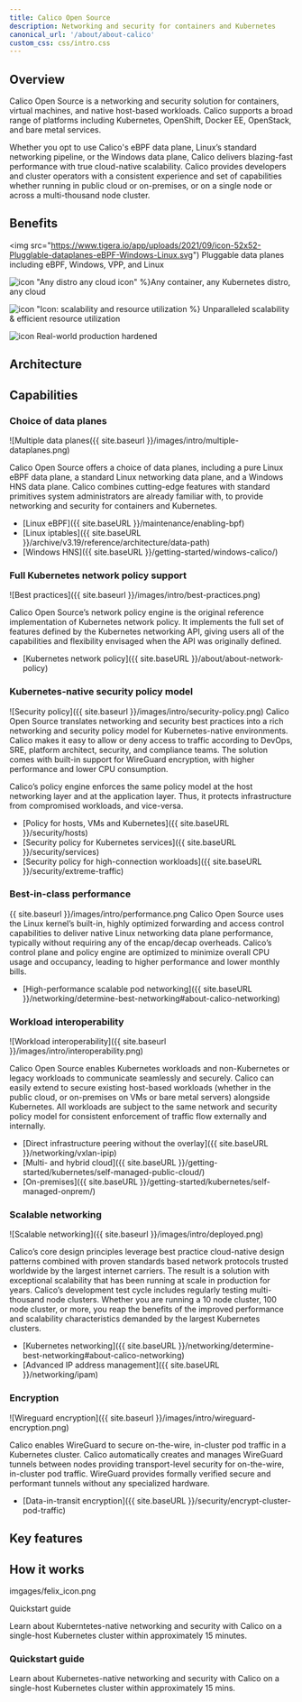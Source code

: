```yaml
---
title: Calico Open Source
description: Networking and security for containers and Kubernetes
canonical_url: '/about/about-calico'
custom_css: css/intro.css
---
```


## Overview

Calico Open Source is a networking and security solution for containers, virtual machines, and native host-based workloads.
Calico supports a broad range of platforms including Kubernetes, OpenShift, Docker EE, OpenStack, and bare metal services.

Whether you opt to use Calico's eBPF data plane, Linux’s standard networking pipeline, or the Windows data plane, Calico delivers blazing-fast performance with true cloud-native scalability.
Calico provides developers and cluster operators with a consistent experience and set of capabilities whether running in public cloud or on-premises, or on a single node or across a multi-thousand node cluster.

## Benefits
<img src="https://www.tigera.io/app/uploads/2021/09/icon-52x52-Plugglable-dataplanes-eBPF-Windows-Linux.svg") Pluggable data planes including eBPF, Windows, VPP, and Linux

![icon](https://www.tigera.io/app/uploads/2021/09/icon-52x52-Any-kubernetes-distro-any-cloud.svg) "Any distro any cloud icon" %}Any container, any Kubernetes distro, any cloud

![icon](https://www.tigera.io/app/uploads/2021/09/icon-52x52-Unparallel-scalability-efficient-resource-utilization.svg) "Icon: scalability and resource utilization %} Unparalleled scalability & efficient resource utilization

![icon](https://www.tigera.io/app/uploads/2021/09/icon-52x52-Real-world-production-hardened.svg) Real-world production hardened
## Architecture
<!---
![A diagram of a Kubernetes cluster that shows where the Calico container network interface fits within the architechture %}
--->
## Capabilities

### Choice of data planes

![Multiple data planes({{ site.baseurl }}/images/intro/multiple-dataplanes.png)

Calico Open Source offers a choice of data planes, including a pure Linux eBPF data plane, a standard Linux networking data plane, and a Windows HNS data plane.
Calico combines cutting-edge features with standard primitives system administrators are already familiar with, to provide networking and security for containers and Kubernetes.

- [Linux eBPF]({{ site.baseURL }}/maintenance/enabling-bpf)
- [Linux iptables]({{ site.baseURL }}/archive/v3.19/reference/architecture/data-path)
- [Windows HNS]({{ site.baseURL }}/getting-started/windows-calico/)

### Full Kubernetes network policy support

![Best practices]({{ site.baseurl }}/images/intro/best-practices.png)

Calico Open Source’s network policy engine is the original reference implementation of Kubernetes network policy.
It implements the full set of features defined by the Kubernetes networking API, giving users all of the capabilities and flexibility envisaged when the API was originally defined.

- [Kubernetes network policy]({{ site.baseURL }}/about/about-network-policy)

### Kubernetes-native security policy model
![Security policy]({{ site.baseurl }}/images/intro/security-policy.png)
Calico Open Source translates networking and security best practices into a rich networking and security policy model for Kubernetes-native environments.
Calico makes it easy to allow or deny access to traffic according to DevOps, SRE, platform architect, security, and compliance teams.
The solution comes with built-in support for WireGuard encryption, with higher performance and lower CPU consumption.

Calico’s policy engine enforces the same policy model at the host networking layer and at the application layer.
Thus, it protects infrastructure from compromised workloads, and vice-versa.

- [Policy for hosts, VMs and Kubernetes]({{ site.baseURL }}/security/hosts)
- [Security policy for Kubernetes services]({{ site.baseURL }}/security/services)
- [Security policy for high-connection workloads]({{ site.baseURL }}/security/extreme-traffic)
### Best-in-class performance
{{ site.baseurl }}/images/intro/performance.png
Calico Open Source uses the Linux kernel’s built-in, highly optimized forwarding and access control capabilities to deliver native Linux networking data plane performance, typically without requiring any of the encap/decap overheads.
Calico’s control plane and policy engine are optimized to minimize overall CPU usage and occupancy, leading to higher performance and lower monthly bills.

- [High-performance scalable pod networking]({{ site.baseURL }}/networking/determine-best-networking#about-calico-networking)
### Workload interoperability

![Workload interoperability]({{ site.baseurl }}/images/intro/interoperability.png)

Calico Open Source enables Kubernetes workloads and non-Kubernetes or legacy workloads to communicate seamlessly and securely.
Calico can easily extend to secure existing host-based workloads (whether in the public cloud, or on-premises on VMs or bare metal servers) alongside Kubernetes.
All workloads are subject to the same network and security policy model for consistent enforcement of traffic flow externally and internally.

- [Direct infrastructure peering without the overlay]({{ site.baseURL }}/networking/vxlan-ipip)
- [Multi- and hybrid cloud]({{ site.baseURL }}/getting-started/kubernetes/self-managed-public-cloud/)
- [On-premises]({{ site.baseURL }}/getting-started/kubernetes/self-managed-onprem/)

### Scalable networking

![Scalable networking]({{ site.baseurl }}/images/intro/deployed.png)

Calico’s core design principles leverage best practice cloud-native design patterns combined with proven standards based network protocols trusted worldwide by the largest internet carriers.
The result is a solution with exceptional scalability that has been running at scale in production for years.
Calico’s development test cycle includes regularly testing multi-thousand node clusters.
Whether you are running a 10 node cluster, 100 node cluster, or more, you reap the benefits of the improved performance and scalability characteristics demanded by the largest Kubernetes clusters.

- [Kubernetes networking]({{ site.baseURL }}/networking/determine-best-networking#about-calico-networking)
- [Advanced IP address management]({{ site.baseURL }}/networking/ipam)

### Encryption

![Wireguard encryption]({{ site.baseurl }}/images/intro/wireguard-encryption.png)

Calico enables WireGuard to secure on-the-wire, in-cluster pod traffic in a Kubernetes cluster.
Calico automatically creates and manages WireGuard tunnels between nodes providing transport-level security for on-the-wire, in-cluster pod traffic.
WireGuard provides formally verified secure and performant tunnels without any specialized hardware.

- [Data-in-transit encryption]({{ site.baseURL }}/security/encrypt-cluster-pod-traffic)

## Key features

## How it works
imgages/felix_icon.png

Quickstart guide

Learn about Kuberntetes-native networking and security with Calico on a single-host Kubernetes cluster within approximately 15 minutes.


### Quickstart guide

Learn about Kubernetes-native networking and security with Calico on a single-host Kubernetes cluster within approximately 15 mins.